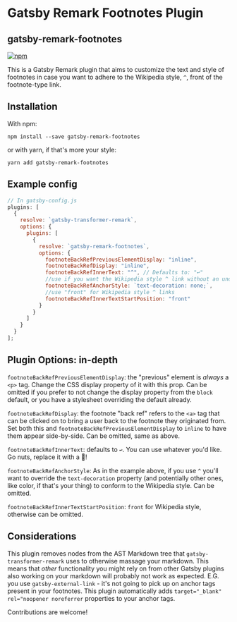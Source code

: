 # Gatsby Remark Footnotes Plugin

## gatsby-remark-footnotes

[![npm](https://img.shields.io/npm/v/gatsby-remark-footnotes/latest.svg?style=flat-square)](https://www.npmjs.com/package/gatsby-remark-footnotes)

This is a Gatsby Remark plugin that aims to customize the text and style of footnotes in case you want to adhere to the Wikipedia style, `^`, front of the footnote-type link.

## Installation

With npm:

`npm install --save gatsby-remark-footnotes`

or with yarn, if that's more your style:

`yarn add gatsby-remark-footnotes`

## Example config

```javascript
// In gatsby-config.js
plugins: [
  {
    resolve: `gatsby-transformer-remark`,
    options: {
      plugins: [
        {
          resolve: `gatsby-remark-footnotes`,
          options: {
            footnoteBackRefPreviousElementDisplay: "inline",
            footnoteBackRefDisplay: "inline",
            footnoteBackRefInnerText: "^", // Defaults to: "↩"
            //use if you want the Wikipedia style ^ link without an underline beneath it
            footnoteBackRefAnchorStyle: `text-decoration: none;`,
            //use "front" for Wikipedia style ^ links
            footnoteBackRefInnerTextStartPosition: "front"
          }
        }
      ]
    }
  }
];
```

## Plugin Options: in-depth

`footnoteBackRefPreviousElementDisplay`: the "previous" element is _always_ a `<p>` tag. Change the CSS display property of it with this prop. Can be omitted if you prefer to not change the display property from the `block` default, or you have a stylesheet overriding the default already.

`footnoteBackRefDisplay`: the footnote "back ref" refers to the `<a>` tag that can be clicked on to bring a user back to the footnote they originated from. Set both this and `footnoteBackRefPreviousElementDisplay` to `inline` to have them appear side-by-side. Can be omitted, same as above.

`footnoteBackRefInnerText`: defaults to `↩`. You can use whatever you'd like. Go nuts, replace it with a 👋!

`footnoteBackRefAnchorStyle`: As in the example above, if you use `^` you'll want to override the `text-decoration` property (and potentially other ones, like color, if that's your thing) to conform to the Wikipedia style. Can be omitted.

`footnoteBackRefInnerTextStartPosition`: `front` for Wikipedia style, otherwise can be omitted.

## Considerations

This plugin removes nodes from the AST Markdown tree that `gatsby-transformer-remark` uses to otherwise massage your markdown.
This means that _other_ functionality you might rely on from other Gatsby plugins also working on your markdown will probably not work as expected. E.G. you use `gatsby-external-link` - it's not going to pick up on anchor tags present in your footnotes. This plugin automatically adds `target="_blank" rel="noopener noreferrer` properties to your anchor tags.

Contributions are welcome!
